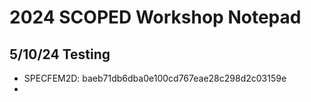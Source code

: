 # 2024 SCOPED Workshop Notepad

## 5/10/24 Testing
- SPECFEM2D: baeb71db6dba0e100cd767eae28c298d2c03159e
-

